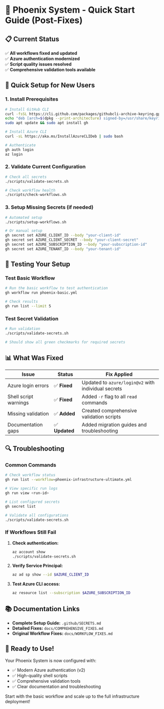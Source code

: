 # 🚀 Phoenix System - Quick Start Guide (Post-Fixes)

## 📋 Current Status
✅ **All workflows fixed and updated**  
✅ **Azure authentication modernized**  
✅ **Script quality issues resolved**  
✅ **Comprehensive validation tools available**  

## 🔧 Quick Setup for New Users

### 1. Install Prerequisites
```bash
# Install GitHub CLI
curl -fsSL https://cli.github.com/packages/githubcli-archive-keyring.gpg | sudo dd of=/usr/share/keyrings/githubcli-archive-keyring.gpg
echo "deb [arch=$(dpkg --print-architecture) signed-by=/usr/share/keyrings/githubcli-archive-keyring.gpg] https://cli.github.com/packages stable main" | sudo tee /etc/apt/sources.list.d/github-cli.list > /dev/null
sudo apt update && sudo apt install gh

# Install Azure CLI
curl -sL https://aka.ms/InstallAzureCLIDeb | sudo bash

# Authenticate
gh auth login
az login
```

### 2. Validate Current Configuration
```bash
# Check all secrets
./scripts/validate-secrets.sh

# Check workflow health
./scripts/check-workflows.sh
```

### 3. Setup Missing Secrets (if needed)
```bash
# Automated setup
./scripts/setup-workflows.sh

# Or manual setup
gh secret set AZURE_CLIENT_ID --body "your-client-id"
gh secret set AZURE_CLIENT_SECRET --body "your-client-secret"
gh secret set AZURE_SUBSCRIPTION_ID --body "your-subscription-id"
gh secret set AZURE_TENANT_ID --body "your-tenant-id"
```

## 🎯 Testing Your Setup

### Test Basic Workflow
```bash
# Run the basic workflow to test authentication
gh workflow run phoenix-basic.yml

# Check results
gh run list --limit 5
```

### Test Secret Validation
```bash
# Run validation
./scripts/validate-secrets.sh

# Should show all green checkmarks for required secrets
```

## 📊 What Was Fixed

| Issue | Status | Fix Applied |
|-------|--------|-------------|
| Azure login errors | ✅ **Fixed** | Updated to `azure/login@v2` with individual secrets |
| Shell script warnings | ✅ **Fixed** | Added `-r` flag to all `read` commands |
| Missing validation | ✅ **Added** | Created comprehensive validation scripts |
| Documentation gaps | ✅ **Updated** | Added migration guides and troubleshooting |

## 🔍 Troubleshooting

### Common Commands
```bash
# Check workflow status
gh run list --workflow=phoenix-infrastructure-ultimate.yml

# View specific run logs
gh run view <run-id>

# List configured secrets
gh secret list

# Validate all configurations
./scripts/validate-secrets.sh
```

### If Workflows Still Fail
1. **Check authentication:**
   ```bash
   az account show
   ./scripts/validate-secrets.sh
   ```

2. **Verify Service Principal:**
   ```bash
   az ad sp show --id $AZURE_CLIENT_ID
   ```

3. **Test Azure CLI access:**
   ```bash
   az resource list --subscription $AZURE_SUBSCRIPTION_ID
   ```

## 📚 Documentation Links

- **Complete Setup Guide:** `.github/SECRETS.md`
- **Detailed Fixes:** `docs/COMPREHENSIVE_FIXES.md`
- **Original Workflow Fixes:** `docs/WORKFLOW_FIXES.md`

## 🎉 Ready to Use!

Your Phoenix System is now configured with:
- ✅ Modern Azure authentication (v2)
- ✅ High-quality shell scripts
- ✅ Comprehensive validation tools
- ✅ Clear documentation and troubleshooting

Start with the basic workflow and scale up to the full infrastructure deployment!